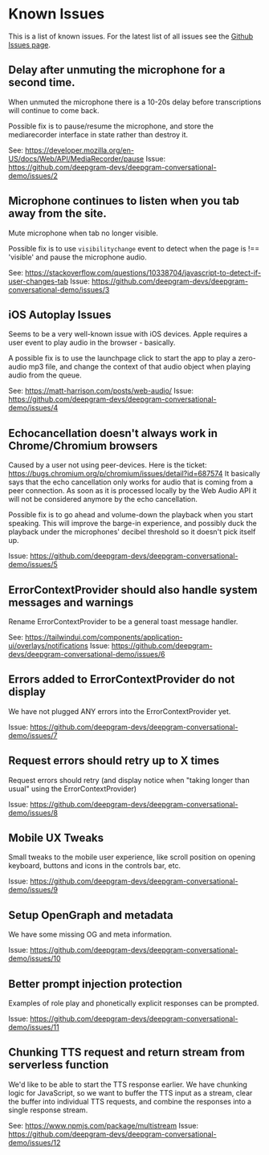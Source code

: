 # Known Issues

This is a list of known issues. For the latest list of all issues see the [Github Issues page](https://github.com/deepgram-devs/deepgram-conversational-demo/issues).

## Delay after unmuting the microphone for a second time.

When unmuted the microphone there is a 10-20s delay before transcriptions will continue to come back.

Possible fix is to pause/resume the microphone, and store the mediarecorder interface in state rather than destroy it.

See: https://developer.mozilla.org/en-US/docs/Web/API/MediaRecorder/pause
Issue: https://github.com/deepgram-devs/deepgram-conversational-demo/issues/2

## Microphone continues to listen when you tab away from the site.

Mute microphone when tab no longer visible.

Possible fix is to use `visibilitychange` event to detect when the page is !== 'visible' and pause the microphone audio.

See: https://stackoverflow.com/questions/10338704/javascript-to-detect-if-user-changes-tab
Issue: https://github.com/deepgram-devs/deepgram-conversational-demo/issues/3

## iOS Autoplay Issues

Seems to be a very well-known issue with iOS devices. Apple requires a user event to play audio in the browser - basically.

A possible fix is to use the launchpage click to start the app to play a zero-audio mp3 file, and change the context of that audio object when playing audio from the queue.

See: https://matt-harrison.com/posts/web-audio/
Issue: https://github.com/deepgram-devs/deepgram-conversational-demo/issues/4

## Echocancellation doesn't always work in Chrome/Chromium browsers

Caused by a user not using peer-devices. Here is the ticket: https://bugs.chromium.org/p/chromium/issues/detail?id=687574 It basically says that the echo cancellation only works for audio that is coming from a peer connection. As soon as it is processed locally by the Web Audio API it will not be considered anymore by the echo cancellation.

Possible fix is to go ahead and volume-down the playback when you start speaking. This will improve the barge-in experience, and possibly duck the playback under the microphones' decibel threshold so it doesn't pick itself up.

Issue: https://github.com/deepgram-devs/deepgram-conversational-demo/issues/5

## ErrorContextProvider should also handle system messages and warnings

Rename ErrorContextProvider to be a general toast message handler.

See: https://tailwindui.com/components/application-ui/overlays/notifications
Issue: https://github.com/deepgram-devs/deepgram-conversational-demo/issues/6

## Errors added to ErrorContextProvider do not display

We have not plugged ANY errors into the ErrorContextProvider yet.

Issue: https://github.com/deepgram-devs/deepgram-conversational-demo/issues/7

## Request errors should retry up to X times

Request errors should retry (and display notice when "taking longer than usual" using the ErrorContextProvider)

Issue: https://github.com/deepgram-devs/deepgram-conversational-demo/issues/8

## Mobile UX Tweaks

Small tweaks to the mobile user experience, like scroll position on opening keyboard, buttons and icons in the controls bar, etc.

Issue: https://github.com/deepgram-devs/deepgram-conversational-demo/issues/9

## Setup OpenGraph and metadata

We have some missing OG and meta information.

Issue: https://github.com/deepgram-devs/deepgram-conversational-demo/issues/10

## Better prompt injection protection

Examples of role play and phonetically explicit responses can be prompted.

Issue: https://github.com/deepgram-devs/deepgram-conversational-demo/issues/11

## Chunking TTS request and return stream from serverless function

We'd like to be able to start the TTS response earlier. We have chunking logic for JavaScript, so we want to buffer the TTS input as a stream, clear the buffer into individual TTS requests, and combine the responses into a single response stream.

See: https://www.npmjs.com/package/multistream
Issue: https://github.com/deepgram-devs/deepgram-conversational-demo/issues/12
